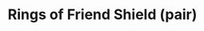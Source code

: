 ---
title: "Rings of Friend Shield (pair)"

item:
  aura: "Moderate abjuration"
  casterLevel: "10th"
  prerequisites:
    feats:   ["{% feat_link forge-ring %}"]
    spells:  ["{% spell_link shield-other %}"]
    special: []
  marketPrice: 50000
  description: |
    These curious rings always come in pairs. A _friend shield_ ring without its mate is useless. Either wearer of one of a pair of the rings can, at any time, command his or her ring to cast a {% spell_link shield-other %} spell with the wearer of the mated ring as the recipient. This effect has no range limitation.
---